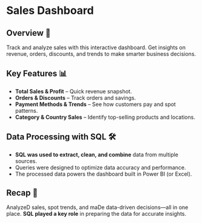 # Sales Dashboard

## Overview 🚀
Track and analyze sales with this interactive dashboard. Get insights on revenue, orders, discounts, and trends to make smarter business decisions.

## Key Features 📊
- **Total Sales & Profit** – Quick revenue snapshot.
- **Orders & Discounts** – Track orders and savings.
- **Payment Methods & Trends** – See how customers pay and spot patterns.
- **Category & Country Sales** – Identify top-selling products and locations.


## Data Processing with SQL 🛠️
- **SQL was used to extract, clean, and combine** data from multiple sources.
- Queries were designed to optimize data accuracy and performance.
- The processed data powers the dashboard built in Power BI (or Excel).


##  Recap 🎯
AnalyzeD sales, spot trends, and maDe data-driven decisions—all in one place. **SQL played a key role** in preparing the data for accurate insights.  

